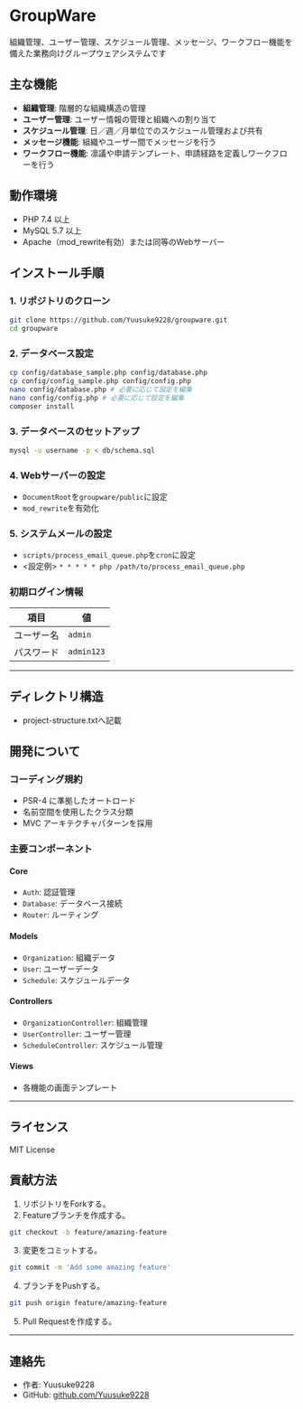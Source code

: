 # GroupWare

組織管理、ユーザー管理、スケジュール管理、メッセージ、ワークフロー機能を備えた業務向けグループウェアシステムです

## 主な機能

- **組織管理**: 階層的な組織構造の管理
- **ユーザー管理**: ユーザー情報の管理と組織への割り当て
- **スケジュール管理**: 日／週／月単位でのスケジュール管理および共有
- **メッセージ機能**: 組織やユーザー間でメッセージを行う
- **ワークフロー機能**: 凛議や申請テンプレート、申請経路を定義しワークフローを行う

## 動作環境

- PHP 7.4 以上
- MySQL 5.7 以上
- Apache（mod_rewrite有効）または同等のWebサーバー

## インストール手順

### 1. リポジトリのクローン

```bash
git clone https://github.com/Yuusuke9228/groupware.git
cd groupware
```

### 2. データベース設定

```bash
cp config/database_sample.php config/database.php
cp config/config_sample.php config/config.php
nano config/database.php # 必要に応じて設定を編集
nano config/config.php # 必要に応じて設定を編集
composer install
```

### 3. データベースのセットアップ

```bash
mysql -u username -p < db/schema.sql
```

### 4. Webサーバーの設定

- `DocumentRoot`を`groupware/public`に設定
- `mod_rewrite`を有効化

### 5. システムメールの設定

- `scripts/process_email_queue.php`を`cron`に設定
- <設定例> `* * * * * php /path/to/process_email_queue.php`

### 初期ログイン情報

| 項目        | 値          |
|-------------|-------------|
| ユーザー名  | `admin`     |
| パスワード  | `admin123`  |

---

## ディレクトリ構造

- project-structure.txtへ記載

## 開発について

### コーディング規約

- PSR-4 に準拠したオートロード
- 名前空間を使用したクラス分類
- MVC アーキテクチャパターンを採用

### 主要コンポーネント

#### Core

- `Auth`: 認証管理
- `Database`: データベース接続
- `Router`: ルーティング

#### Models

- `Organization`: 組織データ
- `User`: ユーザーデータ
- `Schedule`: スケジュールデータ

#### Controllers

- `OrganizationController`: 組織管理
- `UserController`: ユーザー管理
- `ScheduleController`: スケジュール管理

#### Views

- 各機能の画面テンプレート

---

## ライセンス

MIT License

## 貢献方法

1. リポジトリをForkする。
2. Featureブランチを作成する。

```bash
git checkout -b feature/amazing-feature
```

3. 変更をコミットする。

```bash
git commit -m 'Add some amazing feature'
```

4. ブランチをPushする。

```bash
git push origin feature/amazing-feature
```

5. Pull Requestを作成する。

---

## 連絡先

- 作者: Yuusuke9228
- GitHub: [github.com/Yuusuke9228](https://github.com/Yuusuke9228)
